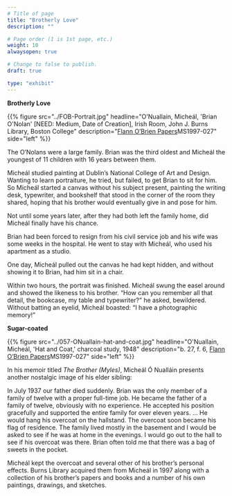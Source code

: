 ```yaml
---
# Title of page
title: "Brotherly Love"
description: ""

# Page order (1 is 1st page, etc.)
weight: 10
alwaysopen: true

# Change to false to publish.
draft: true

type: "exhibit"
---
```

**Brotherly Love**

{{% figure src="../FOB-Portrait.jpg"
           headline="O'Nuallain, Micheál, 'Brian O'Nolan' [NEED: Medium, Date of Creation], Irish Room, John J. Burns Library, Boston College"
           description="[Flann O’Brien Papers](https://bc-primo.hosted.exlibrisgroup.com/primo-explore/fulldisplay?docid=ALMA-BC21332671220001021&context=L&vid=bclib_new&search_scope=bcl&tab=bcl_only&lang=en_US)MS1997-027"
           side="left" %}}

The O’Nolans were a large family. Brian was the third oldest and Micheál the youngest of 11 children with 16 years between them. 

Micheál studied painting at Dublin’s National College of Art and Design. Wanting to learn portraiture, he tried, but failed, to get Brian to sit for him. So Micheál started a canvas without his subject present, painting the writing desk, typewriter, and bookshelf that stood in the corner of the room they shared, hoping that his brother would eventually give in and pose for him.

Not until some years later, after they had both left the family home, did Micheál finally have his chance. 

Brian had been forced to resign from his civil service job and his wife was some weeks in the hospital. He went to stay with Micheál, who used his apartment as a studio.

One day, Micheál pulled out the canvas he had kept hidden, and without showing it to Brian, had him sit in a chair.

Within two hours, the portrait was finished. Micheál swung the easel around and showed the likeness to his brother. “How can you remember all that detail, the bookcase, my table and typewriter?” he asked, bewildered. Without batting an eyelid, Micheál boasted: “I have a photographic memory!”

**Sugar-coated**

{{% figure src="../057-ONuallain-hat-and-coat.jpg"
           headline="O'Nuallain, Micheál, 'Hat and Coat,' charcoal study, 1948"
           description="b. 27, f. 6, [Flann O’Brien Papers](https://bc-primo.hosted.exlibrisgroup.com/primo-explore/fulldisplay?docid=ALMA-BC21332671220001021&context=L&vid=bclib_new&search_scope=bcl&tab=bcl_only&lang=en_US)MS1997-027"
           side="left" %}}


In his memoir titled *The Brother (Myles)*, Micheál Ó Nualláin presents another nostalgic image of his elder sibling:

In July 1937 our father died suddenly. Brian was the only member of a family of twelve with a proper full-time job. He became the father of a family of twelve, obviously with no experience. He accepted his position gracefully and supported the entire family for over eleven years. … He would hang his overcoat on the hallstand. The overcoat soon became his flag of residence. The family lived mostly in the basement and I would be asked to see if he was at home in the evenings. I would go out to the hall to see if his overcoat was there. Brian often told me that there was a bag of sweets in the pocket.

Micheál kept the overcoat and several other of his brother’s personal effects. Burns Library acquired them from Micheál in 1997 along with a collection of his brother’s papers and books and a number of his own paintings, drawings, and sketches.

